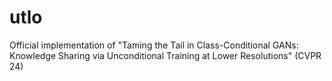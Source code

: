 # utlo
Official implementation of "Taming the Tail in Class-Conditional GANs: Knowledge Sharing via Unconditional Training at Lower Resolutions" (CVPR 24)
